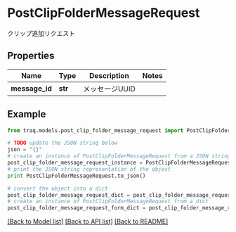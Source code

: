 # PostClipFolderMessageRequest

クリップ追加リクエスト

## Properties

Name | Type | Description | Notes
------------ | ------------- | ------------- | -------------
**message_id** | **str** | メッセージUUID | 

## Example

```python
from traq.models.post_clip_folder_message_request import PostClipFolderMessageRequest

# TODO update the JSON string below
json = "{}"
# create an instance of PostClipFolderMessageRequest from a JSON string
post_clip_folder_message_request_instance = PostClipFolderMessageRequest.from_json(json)
# print the JSON string representation of the object
print PostClipFolderMessageRequest.to_json()

# convert the object into a dict
post_clip_folder_message_request_dict = post_clip_folder_message_request_instance.to_dict()
# create an instance of PostClipFolderMessageRequest from a dict
post_clip_folder_message_request_form_dict = post_clip_folder_message_request.from_dict(post_clip_folder_message_request_dict)
```
[[Back to Model list]](../README.md#documentation-for-models) [[Back to API list]](../README.md#documentation-for-api-endpoints) [[Back to README]](../README.md)



